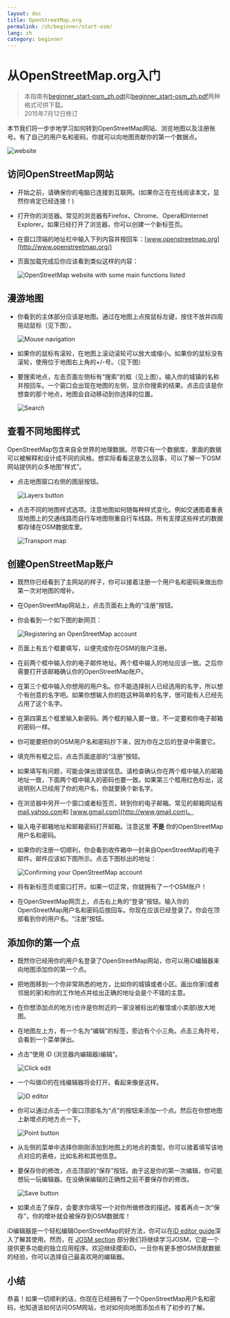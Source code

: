 ```yaml
---
layout: doc
title: OpenStreetMap.org
permalink: /zh/beginner/start-osm/
lang: zh
category: beginner
---
```


从OpenStreetMap.org入门
====================================

> 本指南有[beginner_start-osm_zh.odt](/files/beginner_start-osm_zh.odt)和[beginner_start-osm_zh.pdf](/files/beginner_start-osm_zh.pdf)两种格式可供下载。  
> 2015年7月12日修订  

本节我们将一步步地学习如何转到OpenStreetMap网站、浏览地图以及注册账号。有了自己的用户名和密码，你就可以向地图贡献你的第一个数据点。

![website][]

访问OpenStreetMap网站
-------------------------------

- 开始之前，请确保你的电脑已连接到互联网。(如果你正在在线阅读本文，显然你肯定已经连接！)
- 打开你的浏览器。常见的浏览器有Firefox、Chrome、Opera和Internet Explorer。如果已经打开了浏览器，你可以创建一个新标签页。
- 在窗口顶端的地址栏中输入下列内容并按回车：[www.openstreetmap.org](http://www.openstreetmap.org/)
- 页面加载完成后你应该看到类似这样的内容：

    ![OpenStreetMap website with some main functions listed][]

漫游地图
----------------

- 你看到的主体部分应该是地图。通过在地图上点按鼠标左键，按住不放并四周拖动鼠标（见下图）。

    ![Mouse navigation][]

- 如果你的鼠标有滚轮，在地图上滚动滚轮可以放大或缩小。如果你的鼠标没有滚轮，使用位于地图右上角的+/-号。（见下图）
- 要搜索地点，左击页面左侧标有“搜索”的框（见上图）。输入你的城镇的名称并按回车。一个窗口会出现在地图的左侧，显示你搜索的结果。点击应该是你想查的那个地点，地图会自动移动到你选择的位置。

    ![Search][]
   

查看不同地图样式
------------------------

OpenStreetMap包含来自全世界的地理数据。尽管只有一个数据库，里面的数据可以被解释和设计成不同的风格。想实际看看这是怎么回事，可以了解一下OSM网站提供的众多地图“样式”。

- 点击地图窗口右侧的图层按钮。

    ![Layers button][]

- 点击不同的地图样式选项。注意地图如何随每种样式变化。例如交通图着重表现地图上的交通线路而自行车地图侧重自行车线路。所有支撑这些样式的数据都存储在OSM数据库里。

    ![Transport map][]

创建OpenStreetMap账户
-------------------------------

- 既然你已经看到了主网站的样子，你可以接着注册一个用户名和密码来做出你第一次对地图的增补。
- 在OpenStreetMap网站上，点击页面右上角的“注册”按钮。
- 你会看到一个如下图的新网页：

    ![Registering an OpenStreetMap account][]

- 页面上有五个框要填写，以便完成你在OSM的账户注册。
- 在前两个框中输入你的电子邮件地址。两个框中输入的地址应该一致。之后你需要打开该邮箱确认你的OpenStreetMap账户。
- 在第三个框中输入你想用的用户名。你不能选择别人已经选用的名字，所以想个有创意的名字吧。如果你想输入你的姓这种简单的名字，很可能有人已经先占用了这个名字。
- 在第四第五个框里输入新密码。两个框的输入要一致，不一定要和你电子邮箱的密码一样。
- 你可能要把你的OSM用户名和密码抄下来，因为你在之后的登录中需要它。
- 填完所有框之后，点击页面底部的“注册”按钮。
- 如果填写有问题，可能会弹出错误信息。请检查确认你在两个框中输入的邮箱地址一致，下面两个框中输入的密码也要一致。如果第三个框用红色标出，这说明别人已经用了你的用户名，你就要换个新名字。
- 在浏览器中另开一个窗口或者标签页，转到你的电子邮箱。常见的邮箱网站有 [mail.yahoo.com](http://mail.yahoo.com)和 [www.gmail.com](http://www.gmail.com)。
- 输入电子邮箱地址和邮箱密码打开邮箱。注意这里 __不是__ 你的OpenStreetMap用户名和密码。
- 如果你的注册一切顺利，你会看到收件箱中一封来自OpenStreetMap的电子邮件。邮件应该如下图所示。点击下图标出的地址：

    ![Confirming your OpenStreetMap account][]

- 将有新标签页或窗口打开。如果一切正常，你就拥有了一个OSM账户！
- 在OpenStreetMap网页上，点击右上角的“登录”按钮。输入你的OpenStreetMap用户名和密码后按回车。你现在应该已经登录了。你会在顶部看到你的用户名。“注册”按钮。

添加你的第一个点
------------------------

- 既然你已经用你的用户名登录了OpenStreetMap网站，你可以用iD编辑器来向地图添加你的第一个点。
- 把地图移到一个你非常熟悉的地方，比如你的城镇或者小区。画出你家(或者邻居的家)和你的工作地点并给出正确的地址会是个不错的主意。 
- 在你想添加点的地方(也许是你附近的一家没被标出的餐馆或小卖部)放大地图。
- 在地图左上方，有一个名为“编辑”的标签，旁边有个小三角。点击三角符号，会看到一个菜单弹出。
- 点击“使用 iD (浏览器内编辑器)编辑”。

    ![Click edit][]

- 一个叫做iD的在线编辑器将会打开。看起来像是这样。

    ![iD editor][]

- 你可以通过点击一个窗口顶部名为“点”的按钮来添加一个点。然后在你想地图上新增点的地方点一下。

    ![Point button][]    

- 从左侧的菜单中选择你刚刚添加到地图上的地点的类型。你可以接着填写该地点对应的表格，比如名称和其他信息。
- 要保存你的修改，点击顶部的“保存”按钮。由于这是你的第一次编辑，你可能想玩一玩编辑器。在没确保编辑的正确性之前不要保存你的修改。

    ![Save button][]    

- 如果点击了保存，会要求你填写一个对你所做修改的描述。接着再点一次“保存”，你的增补就会被保存到OSM数据库！


iD编辑器是一个轻松编辑OpenStreetMap的好方法，你可以在[iD editor guide](/zh/beginner/id-editor/)深入了解其使用。然而，在 [JOSM section](/zh/josm/) 部分我们将继续学习JOSM，它是一个提供更多功能的独立应用程序。欢迎继续摸索iD。一旦你有更多想OSM贡献数据的经验，你可以选择自己最喜欢用的编辑器。

小结
-------

恭喜！如果一切顺利的话，你现在已经拥有了一个OpenStreetMap用户名和密码，也知道该如何访问OSM网站，也对如何向地图添加点有了初步的了解。



[website]: /images/beginner/start-osm_website.png
[OpenStreetMap website with some main functions listed]: /images/beginner/osm-website-main-functions.png
[Mouse navigation]: /images/beginner/mouse-navigation.png
[Search]: /images/beginner/search.png
[Layers button]: /images/beginner/layers.png
[Transport map]: /images/beginner/transport-map.png
[Registering an OpenStreetMap account]: /images/beginner/registering-account.png
[Confirming your OpenStreetMap account]: /images/beginner/confirming-account.png
[Click edit]: /images/beginner/click-edit.png
[iD editor]: /images/beginner/id-editor.png
[Point button]: /images/beginner/point-button.png
[Save button]: /images/beginner/save-button.png
